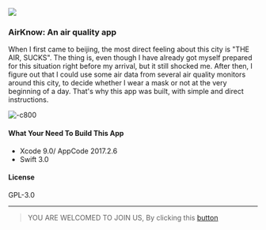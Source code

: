 ![](https://ws4.sinaimg.cn/large/006tKfTcly1fl6cc7bdoxj31kw16o4qu.jpg)

### AirKnow: An air quality app

When I first came to beijing, the most direct feeling about this city is "THE AIR, SUCKS". The thing is, even though I have already got myself prepared for this situation right before my arrival, but it still shocked me. 
After then, I figure out that I could use some air data from several air quality monitors around this city, to decide whether I wear a mask or not at the very beginning of a day. 
That's why this app was built, with simple and direct instructions. 

![-c800](https://ws3.sinaimg.cn/large/006tKfTcly1fl6dktkpcoj31420hb44u.jpg)

#### What Your Need To Build This App

- Xcode 9.0/ AppCode 2017.2.6
- Swift 3.0

#### License

GPL-3.0

--- 

> YOU ARE WELCOMED TO JOIN US, By clicking this [button]()







